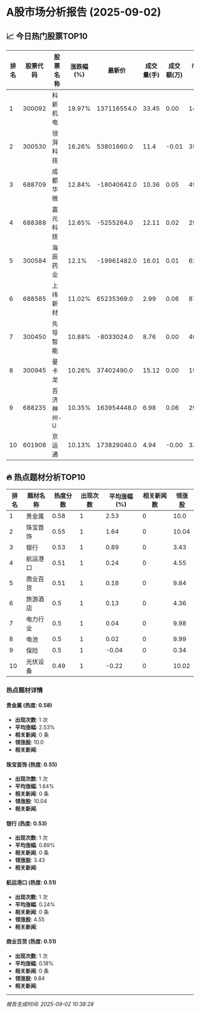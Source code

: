 # A股市场分析报告 (2025-09-02)

## 📈 今日热门股票TOP10

| 排名 | 股票代码 | 股票名称 | 涨跌幅(%) | 最新价 | 成交量(手) | 成交额(万) | 市盈率 | 市值(亿) |
|------|----------|----------|-----------|--------|------------|------------|--------|----------|
| 1 | 300092 | 科新机电 | 19.97% | 137116554.0 | 33.45 | 0.00 | 14.32 | -0.00 |
| 2 | 300530 | 领湃科技 | 16.26% | 53801660.0 | 11.4 | -0.01 | 35.8 | 0.00 |
| 3 | 688709 | 成都华微 | 12.84% | -18040642.0 | 10.36 | 0.05 | 49.98 | -0.00 |
| 4 | 688388 | 嘉元科技 | 12.65% | -5255264.0 | 12.11 | 0.02 | 29.01 | 0.00 |
| 5 | 300584 | 海辰药业 | 12.1% | -19961482.0 | 16.01 | 0.01 | 62.8 | 0.00 |
| 6 | 688585 | 上纬新材 | 11.02% | 65235369.0 | 2.99 | 0.06 | 87.9 | -0.00 |
| 7 | 300450 | 先导智能 | 10.88% | -8033024.0 | 8.76 | 0.00 | 40.32 | 0.00 |
| 8 | 300945 | 曼卡龙 | 10.26% | 37402490.0 | 15.12 | 0.00 | 19.79 | 0.00 |
| 9 | 688235 | 百济神州-U | 10.35% | 163954448.0 | 6.98 | 0.06 | 298.0 | 0.00 |
| 10 | 601908 | 京运通 | 10.13% | 173829040.0 | 4.94 | -0.00 | 3.83 | 0.00 |

## 🔥 热点题材分析TOP10

| 排名 | 题材名称 | 热度分数 | 出现次数 | 平均涨幅(%) | 相关新闻数 | 领涨股 |
|------|----------|----------|----------|-------------|------------|--------|
| 1 | 贵金属 | 0.58 | 1 | 2.53 | 0 | 10.0 |
| 2 | 珠宝首饰 | 0.55 | 1 | 1.64 | 0 | 10.04 |
| 3 | 银行 | 0.53 | 1 | 0.89 | 0 | 3.43 |
| 4 | 航运港口 | 0.51 | 1 | 0.24 | 0 | 4.55 |
| 5 | 商业百货 | 0.51 | 1 | 0.18 | 0 | 9.84 |
| 6 | 旅游酒店 | 0.5 | 1 | 0.13 | 0 | 4.36 |
| 7 | 电力行业 | 0.5 | 1 | 0.04 | 0 | 9.98 |
| 8 | 电池 | 0.5 | 1 | 0.02 | 0 | 9.99 |
| 9 | 保险 | 0.5 | 1 | -0.04 | 0 | 0.34 |
| 10 | 光伏设备 | 0.49 | 1 | -0.22 | 0 | 10.02 |

### 热点题材详情


#### 贵金属 (热度: 0.58)
- **出现次数**: 1 次
- **平均涨幅**: 2.53%
- **相关新闻**: 0 条
- **领涨股**: 10.0
- **相关新闻**:

#### 珠宝首饰 (热度: 0.55)
- **出现次数**: 1 次
- **平均涨幅**: 1.64%
- **相关新闻**: 0 条
- **领涨股**: 10.04
- **相关新闻**:

#### 银行 (热度: 0.53)
- **出现次数**: 1 次
- **平均涨幅**: 0.89%
- **相关新闻**: 0 条
- **领涨股**: 3.43
- **相关新闻**:

#### 航运港口 (热度: 0.51)
- **出现次数**: 1 次
- **平均涨幅**: 0.24%
- **相关新闻**: 0 条
- **领涨股**: 4.55
- **相关新闻**:

#### 商业百货 (热度: 0.51)
- **出现次数**: 1 次
- **平均涨幅**: 0.18%
- **相关新闻**: 0 条
- **领涨股**: 9.84
- **相关新闻**:

---
*报告生成时间: 2025-09-02 10:38:28*
